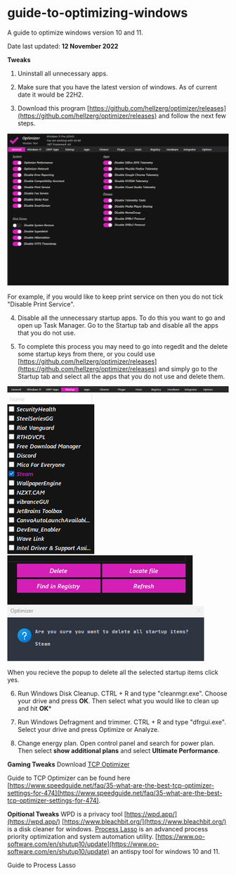 # guide-to-optimizing-windows
A guide to optimize windows version 10 and 11.

Date last updated: **12 November 2022**

**Tweaks**

1. Uninstall all unnecessary apps.

2. Make sure that you have the latest version of windows. As of current date it would be 22H2. 

3. Download this program [https://github.com/hellzerg/optimizer/releases](https://github.com/hellzerg/optimizer/releases) and follow the next few steps.

<img src="optimizer.png" alt="Optimizer" title="Optimizer">

For example, if you would like to keep print service on then you do not tick "Disable Print Service".

4. Disable all the unnecessary startup apps. To do this you want to go and open up Task Manager. Go to the Startup tab and disable all the apps that you do not use.

5. To complete this process you may need to go into regedit and the delete some startup keys from there, or you could use [https://github.com/hellzerg/optimizer/releases](https://github.com/hellzerg/optimizer/releases) and simply go to the Startup tab and select all the apps that you do not use and delete them.

<img src="tab1.png" alt="Optimizer" title="Optimizer">
<img src="tab2.png" alt="Optimizer" title="Optimizer">
<img src="tab3.png" alt="Optimizer" title="Optimizer">

<img src="tab4.png" alt="Optimizer" title="Optimizer">

When you recieve the popup to delete all the selected startup items click yes.

6. Run Windows Disk Cleanup. CTRL + R and type "cleanmgr.exe". Choose your drive and press **OK**. Then select what you would like to clean up and hit **OK***

8. Run Windows Defragment and trimmer. CTRL + R and type "dfrgui.exe". Select your drive and press Optimize or Analyze.

9. Change energy plan. Open control panel and search for power plan. Then select **show additional plans** and select **Ultimate Performance**.





**Gaming Tweaks**
Download [TCP Optimizer](https://www.speedguide.net/downloads.php)

Guide to TCP Optimizer can be found here [https://www.speedguide.net/faq/35-what-are-the-best-tcp-optimizer-settings-for-474](https://www.speedguide.net/faq/35-what-are-the-best-tcp-optimizer-settings-for-474).

	


**Opitional Tweaks**
WPD is a privacy tool [https://wpd.app/](https://wpd.app/)
[https://www.bleachbit.org/](https://www.bleachbit.org/) is a disk cleaner for windows.
[Process Lasso](https://bitsum.com/) is an advanced process priority optimization and system automation utility.
[https://www.oo-software.com/en/shutup10/update](https://www.oo-software.com/en/shutup10/update) an antispy tool for windows 10 and 11.


Guide to Process Lasso
